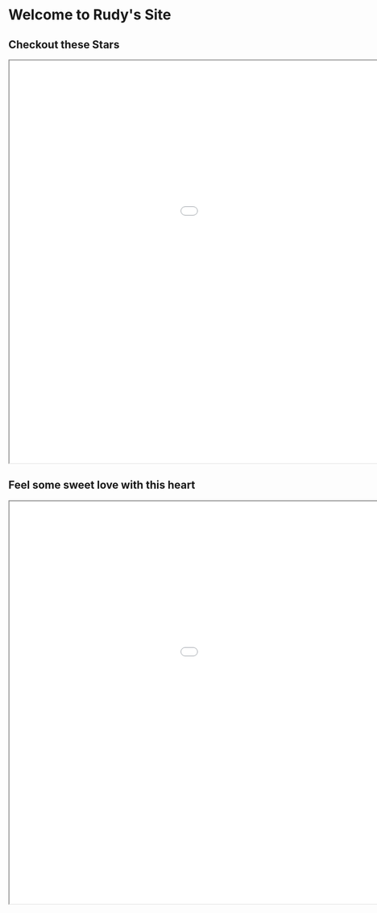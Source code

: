 # Welcome to Rudy's Site

## Checkout these Stars

<iframe style="width: 1280px; height: 800px; overflow: hidden; float:middle" src="starts/stars.html"></iframe>

## Feel some sweet love with this heart

<iframe style="width: 1280px; height: 800px; overflow: hidden; float:middle" src="heart/heart.html"></iframe>

